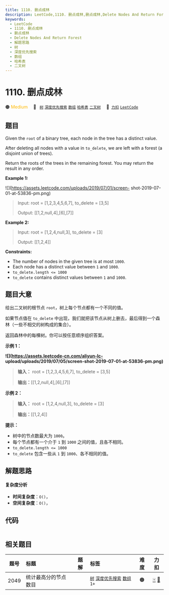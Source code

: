 ```yaml
---
title: 1110. 删点成林
description: LeetCode,1110. 删点成林,删点成林,Delete Nodes And Return Forest,解题思路,树,深度优先搜索,数组,哈希表,二叉树
keywords:
  - LeetCode
  - 1110. 删点成林
  - 删点成林
  - Delete Nodes And Return Forest
  - 解题思路
  - 树
  - 深度优先搜索
  - 数组
  - 哈希表
  - 二叉树
---
```


# 1110. 删点成林

🟠 <font color=#ffb800>Medium</font>&emsp; 🔖&ensp; [`树`](/tag/tree.md) [`深度优先搜索`](/tag/depth-first-search.md) [`数组`](/tag/array.md) [`哈希表`](/tag/hash-table.md) [`二叉树`](/tag/binary-tree.md)&emsp; 🔗&ensp;[`力扣`](https://leetcode.cn/problems/delete-nodes-and-return-forest) [`LeetCode`](https://leetcode.com/problems/delete-nodes-and-return-forest)

## 题目

Given the `root` of a binary tree, each node in the tree has a distinct value.

After deleting all nodes with a value in `to_delete`, we are left with a
forest (a disjoint union of trees).

Return the roots of the trees in the remaining forest. You may return the
result in any order.



**Example 1:**

![](https://assets.leetcode.com/uploads/2019/07/01/screen-
shot-2019-07-01-at-53836-pm.png)

> Input: root = [1,2,3,4,5,6,7], to_delete = [3,5]
> 
> Output: [[1,2,null,4],[6],[7]]

**Example 2:**

> Input: root = [1,2,4,null,3], to_delete = [3]
> 
> Output: [[1,2,4]]

**Constraints:**

  * The number of nodes in the given tree is at most `1000`.
  * Each node has a distinct value between `1` and `1000`.
  * `to_delete.length <= 1000`
  * `to_delete` contains distinct values between `1` and `1000`.


## 题目大意

给出二叉树的根节点 `root`，树上每个节点都有一个不同的值。

如果节点值在 `to_delete` 中出现，我们就把该节点从树上删去，最后得到一个森林（一些不相交的树构成的集合）。

返回森林中的每棵树。你可以按任意顺序组织答案。



**示例 1：**

**![](https://assets.leetcode-cn.com/aliyun-lc-
upload/uploads/2019/07/05/screen-shot-2019-07-01-at-53836-pm.png)**

> 
> 
> 
> 
> 
> **输入：** root = [1,2,3,4,5,6,7], to_delete = [3,5]
> 
> **输出：**[[1,2,null,4],[6],[7]]
> 
> 

**示例 2：**

> 
> 
> 
> 
> 
> **输入：** root = [1,2,4,null,3], to_delete = [3]
> 
> **输出：**[[1,2,4]]
> 
> 



**提示：**

  * 树中的节点数最大为 `1000`。
  * 每个节点都有一个介于 `1` 到 `1000` 之间的值，且各不相同。
  * `to_delete.length <= 1000`
  * `to_delete` 包含一些从 `1` 到 `1000`、各不相同的值。


## 解题思路

#### 复杂度分析

- **时间复杂度**：`O()`，
- **空间复杂度**：`O()`，

## 代码

```javascript

```

## 相关题目

<!-- prettier-ignore -->
| 题号 | 标题 | 题解 | 标签 | 难度 | 力扣 |
| :------: | :------ | :------: | :------ | :------: | :------: |
| 2049 | 统计最高分的节点数目 |  |  [`树`](/tag/tree.md) [`深度优先搜索`](/tag/depth-first-search.md) [`数组`](/tag/array.md) `1+` | 🟠 | [🀄️](https://leetcode.cn/problems/count-nodes-with-the-highest-score) [🔗](https://leetcode.com/problems/count-nodes-with-the-highest-score) |